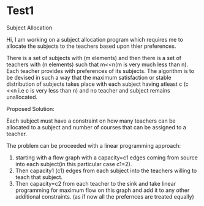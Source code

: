 # Test1
Subject Allocation

Hi, I am working on a subject allocation program which requires me to allocate the subjects to the teachers based upon thier preferences. 

There is a set of subjects with (m elements) and then
there is a set of teachers with (n elements) such that m<<n(m is very much less than n). 
Each teacher provides with preferences of its subjects.
The algorithm is to be devised in such a way that the maximum satisfaction or stable distribution of subjects takes place with each subject having atleast c (c <<n i.e c is very less than n) and no teacher and subject remains unallocated. 

Proposed Solution: 

Each subject must have a constraint on how many teachers can be allocated to a subject and number of courses that can be assigned to a teacher.

The problem can be proceeded with a  linear programming approach: 
1. starting with a flow graph with a capacity=c1 edges coming from source into each subject(in this particular case c1=2).
2. Then capacity1 (c1) edges from each subject into the teachers willing to teach that subject. 
3. Then capacity=c2 from each teacher to the sink and take linear programming for maximum flow on this graph and add it to any other additional constraints.
(as if now all the prefernces are treated equally)
